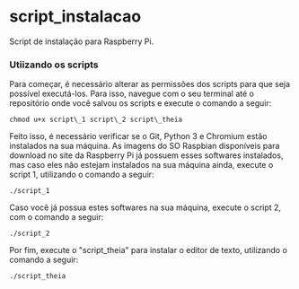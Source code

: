 # script_instalacao
Script de instalação para Raspberry Pi.

### Utiizando os scripts

Para começar, é necessário alterar as permissões dos scripts para que seja possível executá-los. Para isso, navegue com o seu terminal até o repositório onde você salvou os scripts e execute o comando a seguir:

```console
chmod u+x script\_1 script\_2 script\_theia
```


Feito isso, é necessário verificar se o Git, Python 3 e Chromium estão instalados na sua máquina. As imagens do SO Raspbian disponíveis para download no site da Raspberry Pi já possuem esses softwares instalados, mas caso eles não estejam instalados na sua máquina ainda, execute o script 1, utilizando o comando a seguir:

```console
./script_1
```

Caso você já possua estes softwares na sua máquina, execute o script 2, com o comando a seguir:
```console
./script_2
```

Por fim, execute o "script_theia" para instalar o editor de texto, utilizando o comando a seguir:

```console
./script_theia
```

